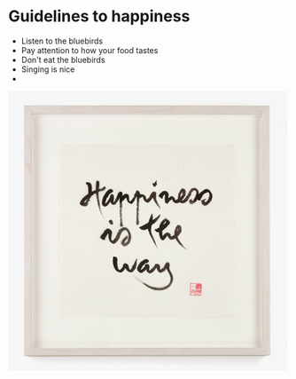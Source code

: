 # Guidelines to happiness

* Listen to the bluebirds
* Pay attention to how your food tastes
* Don't eat the bluebirds
* Singing is nice
* 
![image](images/13.jpg)
